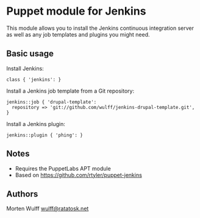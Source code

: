 Puppet module for Jenkins
=========================

This module allows you to install the Jenkins continuous integration server as
well as any job templates and plugins you might need.

Basic usage
-----------

Install Jenkins:

    class { 'jenkins': }

Install a Jenkins job template from a Git repository:

    jenkins::job { 'drupal-template':
      repository => 'git://github.com/wulff/jenkins-drupal-template.git',
    }

Install a Jenkins plugin:

    jenkins::plugin { 'phing': }

Notes
-----

 * Requires the PuppetLabs APT module
 * Based on https://github.com/rtyler/puppet-jenkins

Authors
-------

Morten Wulff <wulff@ratatosk.net>